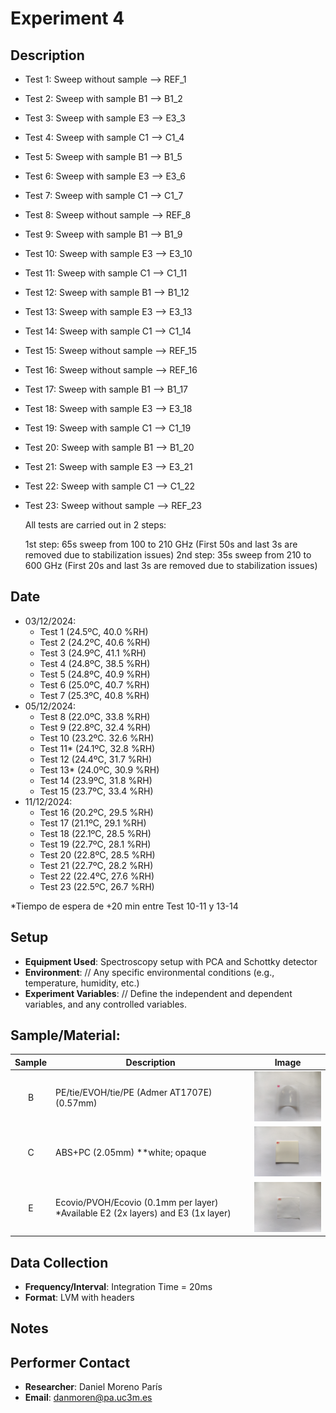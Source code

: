 # Experiment 4

## Description

- Test 1: Sweep without sample --> REF_1

- Test 2: Sweep with sample B1 --> B1_2

- Test 3: Sweep with sample E3 --> E3_3

- Test 4: Sweep with sample C1 --> C1_4

- Test 5: Sweep with sample B1 --> B1_5

- Test 6: Sweep with sample E3 --> E3_6

- Test 7: Sweep with sample C1 --> C1_7

- Test 8: Sweep without sample --> REF_8

- Test 9: Sweep with sample B1 --> B1_9

- Test 10: Sweep with sample E3 --> E3_10

- Test 11: Sweep with sample C1 --> C1_11

- Test 12: Sweep with sample B1 --> B1_12

- Test 13: Sweep with sample E3 --> E3_13

- Test 14: Sweep with sample C1 --> C1_14

- Test 15: Sweep without sample --> REF_15

- Test 16: Sweep without sample --> REF_16

- Test 17: Sweep with sample B1 --> B1_17

- Test 18: Sweep with sample E3 --> E3_18

- Test 19: Sweep with sample C1 --> C1_19

- Test 20: Sweep with sample B1 --> B1_20

- Test 21: Sweep with sample E3 --> E3_21

- Test 22: Sweep with sample C1 --> C1_22

- Test 23: Sweep without sample --> REF_23
  
  All tests are carried out in 2 steps:
  
  1st step: 65s sweep from 100 to 210 GHz (First 50s and last 3s are removed due to stabilization issues)
  2nd step: 35s sweep from 210 to 600 GHz (First 20s and last 3s are removed due to stabilization issues)

## Date

- 03/12/2024:
  - Test 1 (24.5ºC, 40.0 %RH)
  - Test 2 (24.2ºC, 40.6 %RH)
  - Test 3 (24.9ºC, 41.1 %RH)
  - Test 4 (24.8ºC, 38.5 %RH)
  - Test 5 (24.8ºC, 40.9 %RH)
  - Test 6 (25.0ºC, 40.7 %RH)
  - Test 7 (25.3ºC, 40.8 %RH)
- 05/12/2024:
  - Test 8 (22.0ºC, 33.8 %RH)
  - Test 9 (22.8ºC, 32.4 %RH)
  - Test 10 (23.2ºC. 32.6 %RH)
  - Test 11* (24.1ºC, 32.8 %RH)
  - Test 12 (24.4ºC, 31.7 %RH)
  - Test 13* (24.0ºC, 30.9 %RH)
  - Test 14 (23.9ºC, 31.8 %RH)
  - Test 15 (23.7ºC, 33.4 %RH)
- 11/12/2024:
  - Test 16 (20.2ºC, 29.5 %RH)
  - Test 17 (21.1ºC, 29.1 %RH)
  - Test 18 (22.1ºC, 28.5 %RH)
  - Test 19 (22.7ºC, 28.1 %RH)
  - Test 20 (22.8ºC, 28.5 %RH)
  - Test 21 (22.7ºC, 28.2 %RH)
  - Test 22 (22.4ºC, 27.6 %RH)
  - Test 23 (22.5ºC, 26.7 %RH)

*Tiempo de espera de +20 min entre Test 10-11 y 13-14

## Setup

- **Equipment Used**: Spectroscopy setup with PCA and Schottky detector
- **Environment**: // Any specific environmental conditions (e.g., temperature, humidity, etc.)
- **Experiment Variables**: // Define the independent and dependent variables, and any controlled variables.

## **Sample/Material**:

| Sample | Description                                                                      | Image                                                    |
|:------:| -------------------------------------------------------------------------------- | -------------------------------------------------------- |
| B      | PE/tie/EVOH/tie/PE (Admer AT1707E) (0.57mm)                                      | <img src="../../img/B1.jpg" alt="Sample B" width="200"/> |
| C      | ABS+PC (2.05mm) **white; opaque                                                  | <img src="../../img/C1.jpg" alt="Sample C" width="200"/> |
| E      | Ecovio/PVOH/Ecovio (0.1mm per layer) *Available E2 (2x layers) and E3 (1x layer) | <img src="../../img/E1.jpg" alt="Sample E" width="200"/> |

## Data Collection

- **Frequency/Interval**: Integration Time = 20ms
- **Format**: LVM with headers

## Notes

## Performer Contact

- **Researcher**: Daniel Moreno París
- **Email**: danmoren@pa.uc3m.es
